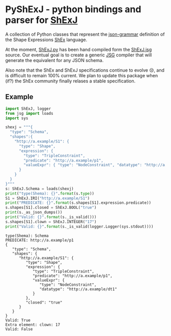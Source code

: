 # PyShExJ - python bindings and parser for [ShExJ](https://github.com/shexSpec/shexTest/blob/master/doc/ShExJ.jsg)

A collection of Python classes that represent the [json-grammar](https://github.com/ericprud/jsg) definition of the Shape Expressions [ShEx]() language. 

At the moment, [ShExJ.py](src/ShExj.py) has been hand compiled form the [ShExJ.jsg]((https://github.com/shexSpec/shexTest/blob/master/doc/ShExJ.jsg)) source.  Our eventual goal is to create a generic [JSG](https://github.com/ericprud/jsg) compiler that will generate the equivalent for any JSON schema.

Also note that the ShEx and ShExJ specifications continue to evolve :unamused:, and is difficult to remain 100% current.  We plan to update this package when (if?) the ShEx community finally relases a stable specification.

## Example
```python
import ShExJ, logger
from jsg import loads
import sys

shexj = """{
  "type": "Schema",
  "shapes":{
    "http://a.example/S1": {
      "type": "Shape",
      "expression": {
        "type": "TripleConstraint",
        "predicate": "http://a.example/p1",
        "valueExpr": { "type": "NodeConstraint", "datatype": "http://a.example/dt1" }
      }
    }
  }
}"""
s: ShExJ.Schema = loads(shexj)
print("type(Shema): {}".format(s.type))
S1 = ShExJ.IRI("http://a.example/S1")
print("PREDICATE: {}".format(s.shapes[S1].expression.predicate))
s.shapes[S1].closed = ShExJ.BOOL("true")
print(s._as_json_dumps())
print("Valid: {}".format(s._is_valid()))
s.shapes[S1].clown = ShExJ.INTEGER("17")
print("Valid: {}".format(s._is_valid(logger.Logger(sys.stdout))))
```
```text
type(Shema): Schema
PREDICATE: http://a.example/p1
{
   "type": "Schema",
   "shapes": {
      "http://a.example/S1": {
         "type": "Shape",
         "expression": {
            "type": "TripleConstraint",
            "predicate": "http://a.example/p1",
            "valueExpr": {
               "type": "NodeConstraint",
               "datatype": "http://a.example/dt1"
            }
         },
         "closed": "true"
      }
   }
}
Valid: True
Extra element: clown: 17
Valid: False
```
